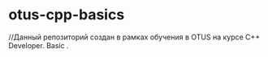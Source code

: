 # otus-cpp-basics
//Данный репозиторий создан в рамках обучения в OTUS  на курсе C++ Developer. Basic .
